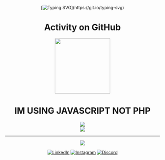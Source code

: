 <div align="center">

  
[![Typing SVG](https://readme-typing-svg.demolab.com/?lines=Hello+welcome.Im+IllalRajinCoding+an;this+my+repo+or+project;)](https://git.io/typing-svg)

  
  <h1>Activity on GitHub</h1>
  <img height="180em" src="https://github-readme-stats.vercel.app/api?username=IllalRajinCoding&theme=dark&hide_border=false&include_all_commits=true&count_private=true&show_icons=true" />
  
</div>
<div align="center">

  <h1>IM USING JAVASCRIPT NOT PHP</h1>

![](https://nirzak-streak-stats.vercel.app/?user=IllalRajinCoding&theme=dark&hide_border=false)<br/>
![](https://github-readme-stats.vercel.app/api/top-langs/?username=IllalRajinCoding&theme=dark&hide_border=false&include_all_commits=false&count_private=false&layout=compact)

---
[![](https://visitcount.itsvg.in/api?id=IllalRajinCoding&icon=0&color=0)](https://visitcount.itsvg.in)

  [![LinkedIn](https://img.shields.io/badge/LinkedIn-0077B5?style=for-the-badge&logo=linkedin&logoColor=white)](https://www.linkedin.com/in/robbanie-hillaly-kurniadien-1b285a334/)
  [![Instagram](https://img.shields.io/badge/Instagram-E4405F?style=for-the-badge&logo=instagram&logoColor=white)](https://instagram.com/loxyland)
  [![Discord](https://img.shields.io/badge/Discord-5865F2?style=for-the-badge&logo=discord&logoColor=white)](https://discord.com/users/you)
  

</div>
